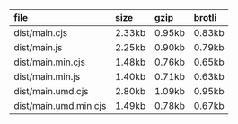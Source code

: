 file | size | gzip | brotli
:---- | :---- | :---- | :----
dist/main.cjs | 2.33kb | 0.95kb | 0.83kb
dist/main.js | 2.25kb | 0.90kb | 0.79kb
dist/main.min.cjs | 1.48kb | 0.76kb | 0.65kb
dist/main.min.js | 1.40kb | 0.71kb | 0.63kb
dist/main.umd.cjs | 2.80kb | 1.09kb | 0.95kb
dist/main.umd.min.cjs | 1.49kb | 0.78kb | 0.67kb